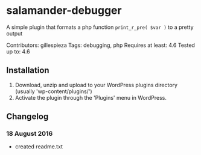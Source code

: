 # salamander-debugger
A simple plugin that formats a php function `print_r_pre( $var )` to a pretty output

Contributors: gillespieza
Tags: debugging, php
Requires at least: 4.6
Tested up to: 4.6

## Installation
1. Download, unzip and upload to your WordPress plugins directory (usually \'wp-content/plugins/\')
2. Activate the plugin through the \'Plugins\' menu in WordPress.

## Changelog
### 18 August 2016
* created readme.txt
